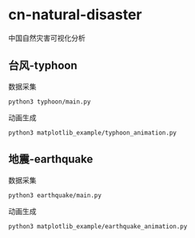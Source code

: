 # cn-natural-disaster
中国自然灾害可视化分析

## 台风-typhoon

数据采集

```
python3 typhoon/main.py
```

动画生成

```
python3 matplotlib_example/typhoon_animation.py
```

## 地震-earthquake

数据采集

```
python3 earthquake/main.py
```

动画生成

```
python3 matplotlib_example/earthquake_animation.py
```
